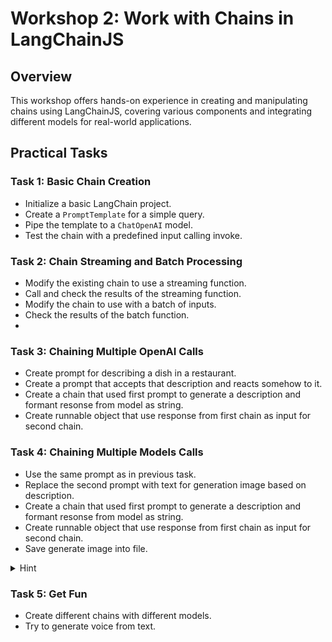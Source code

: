 # Workshop 2: Work with Chains in LangChainJS

## Overview
This workshop offers hands-on experience in creating and manipulating chains using LangChainJS, covering various components and integrating different models for real-world applications.

## Practical Tasks

### Task 1: Basic Chain Creation
- Initialize a basic LangChain project.
- Create a `PromptTemplate` for a simple query.
- Pipe the template to a `ChatOpenAI` model.
- Test the chain with a predefined input calling invoke.

### Task 2: Chain Streaming and Batch Processing
- Modify the existing chain to use a streaming function.
- Call and check the results of the streaming function.
- Modify the chain to use with a batch of inputs.
- Check the results of the batch function.
- 
### Task 3: Chaining Multiple OpenAI Calls
- Create prompt for describing a dish in a restaurant.
- Create a prompt that accepts that description and reacts somehow to it.
- Create a chain that used first prompt to generate a description and formant resonse from model as string.
- Create runnable object that use response from first chain as input for second chain.

### Task 4: Chaining Multiple Models Calls
- Use the same prompt as in previous task.
- Replace the second prompt with text for generation image based on description.
- Create a chain that used first prompt to generate a description and formant resonse from model as string.
- Create runnable object that use response from first chain as input for second chain.
- Save generate image into file. 

<details>
  <summary>Hint</summary>
  
 You can use ''stabilityai/stable-diffusion-2'' model for image generation.

</details>

### Task 5: Get Fun
- Create different chains with different models.
- Try to generate voice from text.

